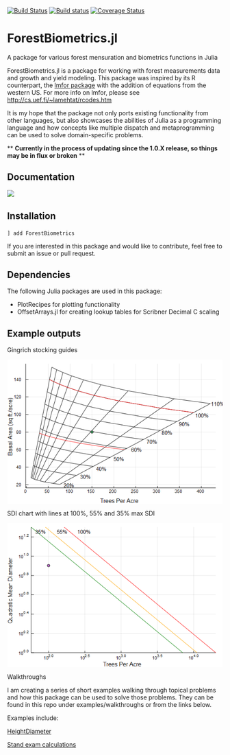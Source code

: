 [![Build Status](https://travis-ci.org/Crghilardi/ForestBiometrics.jl.svg?branch=master)](https://travis-ci.org/Crghilardi/ForestBiometrics.jl)
[![Build status](https://ci.appveyor.com/api/projects/status/ltey9skqhs40let0/branch/master?svg=true)](https://ci.appveyor.com/project/Crghilardi/forestbiometrics-jl/branch/master)
[![Coverage Status](https://coveralls.io/repos/github/Crghilardi/ForestBiometrics.jl/badge.svg?branch=master)](https://coveralls.io/github/Crghilardi/ForestBiometrics.jl?branch=master)


# ForestBiometrics.jl
A package for various forest mensuration and biometrics functions in Julia

ForestBiometrics.jl is a package for working with forest measurements data and growth and yield modeling.
This package was inspired by its R counterpart, the [lmfor package](https://CRAN.R-project.org/package=lmfor) with the addition of equations from the western US. For more info on lmfor, please see http://cs.uef.fi/~lamehtat/rcodes.htm

It is my hope that the package not only ports existing functionality from other languages, but also showcases the abilities of Julia as a programming language and how concepts like multiple dispatch and metaprogramming can be used to solve domain-specific problems.

** **Currently in the process of updating since the 1.0.X release, so things may be in flux or broken** **

## Documentation

[![](https://img.shields.io/badge/docs-latest-blue.svg)](https://crghilardi.github.io/ForestBiometrics.jl/latest)


## Installation

`] add ForestBiometrics`

If you are interested in this package and would like to contribute, feel free to submit an issue or pull request.

## Dependencies

The following Julia packages are used in this package:

- PlotRecipes for plotting functionality
- OffsetArrays.jl for creating lookup tables for Scribner Decimal C scaling

## Example outputs

Gingrich stocking guides

<img src="https://raw.githubusercontent.com/Crghilardi/ForestBiometrics.jl/master/examples/Gingrich_chart_example.png" align="middle"  />

SDI chart with lines at 100%, 55% and 35% max SDI

<img src="https://raw.githubusercontent.com/Crghilardi/ForestBiometrics.jl/master/examples/SDI_chart_example.png" align="middle"  />


Walkthroughs

I am creating a series of short examples walking through topical problems and how this package can be used to solve those problems. They can be found in this repo under examples/walkthroughs or from the links below.

Examples include:

[HeightDiameter](https://github.com/Crghilardi/ForestBiometrics.jl/blob/master/examples/walkthroughs/HeightDiameter_walkthrough.ipynb)

[Stand exam calculations](https://github.com/Crghilardi/ForestBiometrics.jl/blob/master/examples/walkthroughs/stand_calculations.ipynb)
